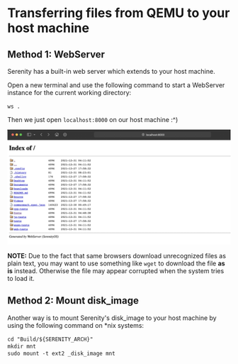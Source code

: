 # Transferring files from QEMU to your host machine

## Method 1: WebServer
Serenity has a built-in web server which extends to your host machine.

Open a new terminal and use the following command to start a WebServer instance for the current working directory:

```console
ws .
```

Then we just open `localhost:8000` on our host machine :^)

![](WebServer_localhost.png)

**NOTE:** Due to the fact that same browsers download unrecognized files as plain text, you may want to use something like `wget` to download the file **as is** instead. Otherwise the file may appear corrupted when the system tries to load it.

## Method 2: Mount disk_image

Another way is to mount Serenity's disk_image to your host machine by using the following command on *nix systems:

```console
cd "Build/${SERENITY_ARCH}"
mkdir mnt
sudo mount -t ext2 _disk_image mnt
```
